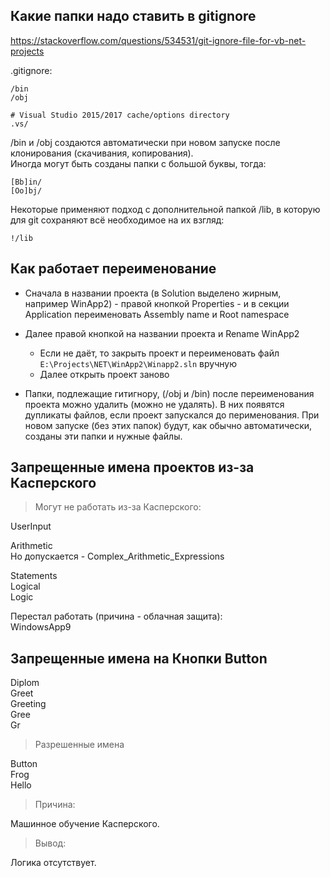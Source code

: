 ## Какие папки надо ставить в gitignore

https://stackoverflow.com/questions/534531/git-ignore-file-for-vb-net-projects

.gitignore:  

    /bin  
    /obj

    # Visual Studio 2015/2017 cache/options directory  
    .vs/  

/bin и /obj создаются автоматически при новом запуске после клонирования (скачивания, копирования).  
Иногда могут быть созданы папки с большой буквы, тогда:

    [Bb]in/
    [Oo]bj/    

Некоторые применяют подход с дополнительной папкой /lib, в которую для git сохраняют всё необходимое на их взгляд:  

    !/lib

## Как работает переименование

- Сначала в названии проекта (в Solution выделено жирным, например WinApp2) - правой кнопкой Properties - и в секции Application переименовать Assembly name и Root namespace

- Далее правой кнопкой на названии проекта и Rename WinApp2
    - Если не даёт, то закрыть проект и переименовать файл `E:\Projects\NET\WinApp2\Winapp2.sln` вручную
    - Далее открыть проект заново

- Папки, подлежащие гитигнору, (/obj и /bin) после переименования проекта можно удалить (можно не удалять). В них появятся дупликаты файлов, если проект запускался до перименования. При новом запуске (без этих папок) будут, как обычно автоматически, созданы эти папки и нужные файлы. 

## Запрещенные имена проектов из-за Касперского

> Могут не работать из-за Касперского:

UserInput  

Arithmetic  
    Но допускается - Complex_Arithmetic_Expressions  

Statements  
Logical  
Logic 

Перестал работать (причина - облачная защита):  
WindowsApp9

## Запрещенные имена на Кнопки Button

Diplom  
Greet  
Greeting  
Gree  
Gr  

> Разрешенные имена

Button  
Frog  
Hello  

> Причина:

Машинное обучение Касперского. 

> Вывод:

Логика отсутствует.  

## 